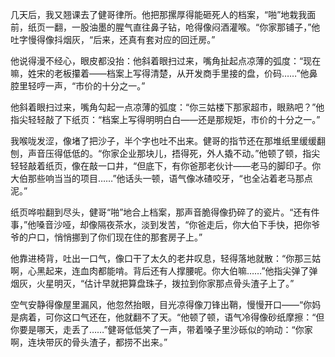 几天后，我又翘课去了健哥律所。他把那摞厚得能砸死人的档案，“啪”地栽我面前，纸页一翻，一股油墨的腥气直往鼻子钻，呛得像闷酒灌喉。“你家那铺子，”他吐字慢得像抖烟灰，“后来，还真有套对应的回迁房。”

他说得漫不经心，眼皮都没抬：他斜着眼扫过来，嘴角扯起点凉薄的弧度：“现在嘛，姓宋的老板攥着——档案上写得清楚，从开发商手里接的盘，价码……”他鼻腔里轻哼一声，“市价的十分之一。”

他斜着眼扫过来，嘴角勾起一点凉薄的弧度：“你三姑楼下那家超市，眼熟吧？”他指尖轻轻敲了下纸页：“档案上写得明明白白——还是那规矩，市价的十分之一。”

我喉咙发涩，像堵了把沙子，半个字也吐不出来。健哥的指节还在那堆纸里缓缓翻刨，声音压得低低的。“你家企业那块儿，捂得死，外人撬不动。”他顿了顿，指尖轻轻敲着纸页，像在敲一口井，“但底下，有你爸那老伙计——老马的脚印子。你大伯那些响当当的项目……”他话头一顿，语气像冰碴咬牙，“也全沾着老马那点泥。”

纸页哗啦翻到尽头，健哥“啪”地合上档案，那声音脆得像扔碎了的瓷片。“还有件事，”他嗓音沙哑，却像隔夜茶水，淡到发苦，“你爸走后，你大伯下手快，把你爷爷的户口，悄悄挪到了你们现在住的那套房子上。”

他靠进椅背，吐出一口气，像口干了太久的老井叹息，轻得落地就散：“你那三姑啊，心黑起来，连血肉都能啃。背后还有人撑腰呢。你大伯嘛……”他指尖弹了弹烟灰，火星明灭，“估计早就把算盘珠子，拨拉到你家那点骨头渣子上了。”

空气安静得像屋里漏风，他忽然抬眼，目光凉得像刀锋出鞘，慢慢开口——“你妈是病着，可你这口气还在，他就翻不了天。“他顿了顿，语气冷得像砂纸摩擦：“但你要是哪天，走丢了……”健哥低低笑了一声，带着嗓子里沙砾似的响动：“你家啊，连块带灰的骨头渣子，都捞不出来。”

